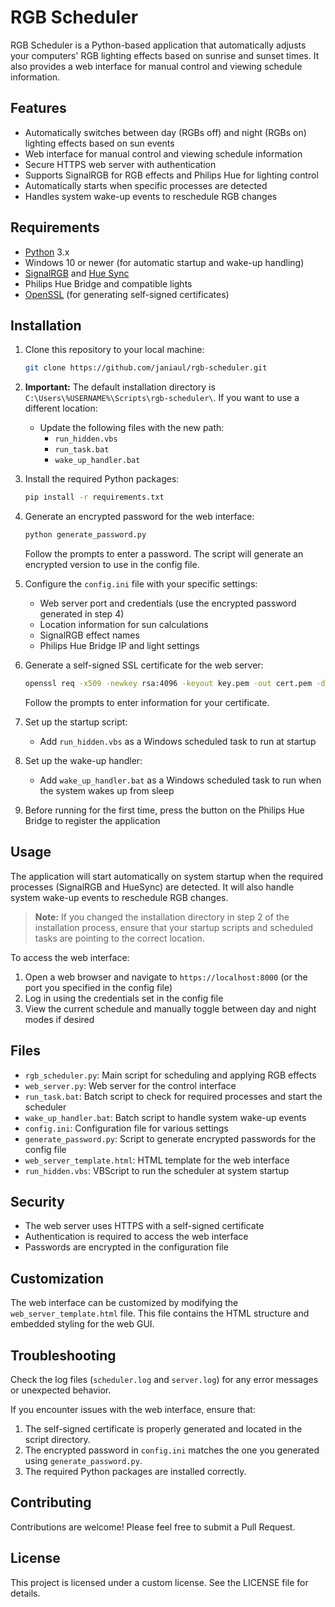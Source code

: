 # RGB Scheduler

RGB Scheduler is a Python-based application that automatically adjusts your computers' RGB lighting effects based on sunrise and sunset times. It also provides a web interface for manual control and viewing schedule information.

## Features

- Automatically switches between day (RGBs off) and night (RGBs on) lighting effects based on sun events
- Web interface for manual control and viewing schedule information
- Secure HTTPS web server with authentication
- Supports SignalRGB for RGB effects and Philips Hue for lighting control
- Automatically starts when specific processes are detected
- Handles system wake-up events to reschedule RGB changes

## Requirements

- [Python](https://www.python.org/) 3.x
- Windows 10 or newer (for automatic startup and wake-up handling)
- [SignalRGB](https://signalrgb.com/) and [Hue Sync](https://www.philips-hue.com/en-us/explore-hue/propositions/entertainment/sync-with-pc)
- Philips Hue Bridge and compatible lights
- [OpenSSL](https://openssl-library.org/) (for generating self-signed certificates)

## Installation

1. Clone this repository to your local machine:
   ```bash
   git clone https://github.com/janiaul/rgb-scheduler.git
   ```

2. **Important:** The default installation directory is `C:\Users\%USERNAME%\Scripts\rgb-scheduler\`. If you want to use a different location:
   - Update the following files with the new path:
     * `run_hidden.vbs`
     * `run_task.bat`
     * `wake_up_handler.bat`

3. Install the required Python packages:
   ```bash
   pip install -r requirements.txt
   ```

4. Generate an encrypted password for the web interface:
   ```bash
   python generate_password.py
   ```
   Follow the prompts to enter a password. The script will generate an encrypted version to use in the config file.

5. Configure the `config.ini` file with your specific settings:
   - Web server port and credentials (use the encrypted password generated in step 4)
   - Location information for sun calculations
   - SignalRGB effect names
   - Philips Hue Bridge IP and light settings

6. Generate a self-signed SSL certificate for the web server:
   ```bash
   openssl req -x509 -newkey rsa:4096 -keyout key.pem -out cert.pem -days 365 -nodes
   ```
   Follow the prompts to enter information for your certificate.

7. Set up the startup script:
   - Add `run_hidden.vbs` as a Windows scheduled task to run at startup

8. Set up the wake-up handler:
   - Add `wake_up_handler.bat` as a Windows scheduled task to run when the system wakes up from sleep

9. Before running for the first time, press the button on the Philips Hue Bridge to register the application

## Usage

The application will start automatically on system startup when the required processes (SignalRGB and HueSync) are detected. It will also handle system wake-up events to reschedule RGB changes.

> **Note:** If you changed the installation directory in step 2 of the installation process, ensure that your startup scripts and scheduled tasks are pointing to the correct location.

To access the web interface:

1. Open a web browser and navigate to `https://localhost:8000` (or the port you specified in the config file)
2. Log in using the credentials set in the config file
3. View the current schedule and manually toggle between day and night modes if desired

## Files

- `rgb_scheduler.py`: Main script for scheduling and applying RGB effects
- `web_server.py`: Web server for the control interface
- `run_task.bat`: Batch script to check for required processes and start the scheduler
- `wake_up_handler.bat`: Batch script to handle system wake-up events
- `config.ini`: Configuration file for various settings
- `generate_password.py`: Script to generate encrypted passwords for the config file
- `web_server_template.html`: HTML template for the web interface
- `run_hidden.vbs`: VBScript to run the scheduler at system startup

## Security

- The web server uses HTTPS with a self-signed certificate
- Authentication is required to access the web interface
- Passwords are encrypted in the configuration file

## Customization

The web interface can be customized by modifying the `web_server_template.html` file. This file contains the HTML structure and embedded styling for the web GUI.

## Troubleshooting

Check the log files (`scheduler.log` and `server.log`) for any error messages or unexpected behavior.

If you encounter issues with the web interface, ensure that:
1. The self-signed certificate is properly generated and located in the script directory.
2. The encrypted password in `config.ini` matches the one you generated using `generate_password.py`.
3. The required Python packages are installed correctly.

## Contributing

Contributions are welcome! Please feel free to submit a Pull Request.

## License

This project is licensed under a custom license. See the LICENSE file for details.